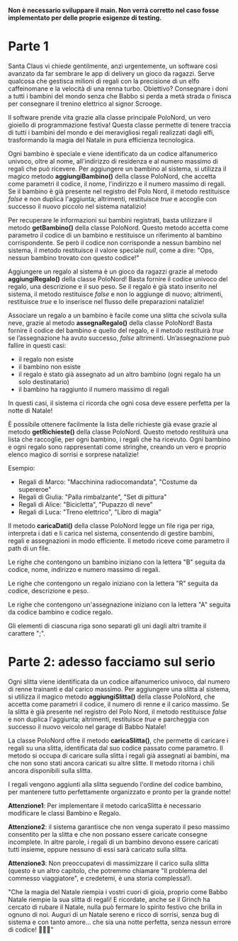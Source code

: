 **Non è necessario sviluppare il main. Non verrà corretto nel caso fosse implementato per delle proprie esigenze di testing.**
# Parte 1
Santa Claus vi chiede gentilmente, anzi urgentemente, un software così avanzato da far sembrare le app di delivery un gioco da ragazzi. Serve qualcosa che gestisca milioni di regali con la precisione di un elfo caffeinomane e la velocità di una renna turbo. Obiettivo? Consegnare i doni a tutti i bambini del mondo senza che Babbo si perda a metà strada o finisca per consegnare il trenino elettrico al signor Scrooge. 

Il software prende vita grazie alla classe principale PoloNord, un vero gioiello di programmazione festiva! Questa classe permette di tenere traccia di tutti i bambini del mondo e dei meravigliosi regali realizzati dagli elfi, trasformando la magia del Natale in pura efficienza tecnologica. 

Ogni bambino è speciale e viene identificato da un codice alfanumerico univoco, oltre al nome, all'indirizzo di residenza e al numero massimo di regali che può ricevere. Per aggiungere un bambino al sistema, si utilizza il magico metodo **aggiungiBambino()** della classe PoloNord, che accetta come parametri il codice, il nome, l'indirizzo e il numero massimo di regali. Se il bambino è già presente nel registro del Polo Nord, il metodo restituisce _false_ e non duplica l'aggiunta; altrimenti, restituisce _true_ e accoglie con successo il nuovo piccolo nel sistema natalizio!

Per recuperare le informazioni sui bambini registrati, basta utilizzare il metodo **getBambino()** della classe PoloNord. Questo metodo accetta come parametro il codice di un bambino e restituisce un riferimento al bambino corrispondente. Se però il codice non corrisponde a nessun bambino nel sistema, il metodo restituisce il valore speciale _null_, come a dire: "Ops, nessun bambino trovato con questo codice!"

Aggiungere un regalo al sistema è un gioco da ragazzi grazie al metodo **aggiungiRegalo()** della classe PoloNord! Basta fornire il codice univoco del regalo, una descrizione e il suo peso. Se il regalo è già stato inserito nel sistema, il metodo restituisce _false_ e non lo aggiunge di nuovo; altrimenti, restituisce _true_ e lo inserisce nel flusso delle preparazioni natalizie! 

Associare un regalo a un bambino è facile come una slitta che scivola sulla neve, grazie al metodo **assegnaRegalo()** della classe PoloNord! Basta fornire il codice del bambino e quello del regalo, e il metodo restituirà _true_ se l’assegnazione ha avuto successo, _false_ altrimenti. Un’assegnazione può fallire in questi casi:
- il regalo non esiste
- il bambino non esiste
- il regalo è stato già assegnato ad un altro bambino (ogni regalo ha un solo destinatario)
- il bambino ha raggiunto il numero massimo di regali

In questi casi, il sistema ci ricorda che ogni cosa deve essere perfetta per la notte di Natale! 

È possibile ottenere facilmente la lista delle richieste già evase grazie al metodo **getRichieste()** della classe PoloNord. Questo metodo restituirà una lista che raccoglie, per ogni bambino, i regali che ha ricevuto. Ogni bambino e ogni regalo sono rappresentati come stringhe, creando un vero e proprio elenco magico di sorrisi e sorprese natalizie!

Esempio:
- Regali di Marco: "Macchinina radiocomandata", "Costume da supereroe"
- Regali di Giulia: "Palla rimbalzante", "Set di pittura"
- Regali di Alice: "Bicicletta", "Pupazzo di neve"
- Regali di Luca: "Treno elettrico", "Libro di magia"

Il metodo **caricaDati()** della classe PoloNord legge un file riga per riga, interpreta i dati e li carica nel sistema, consentendo di gestire bambini, regali e assegnazioni in modo efficiente. Il metodo riceve come parametro il path di un file.

Le righe che contengono un bambino iniziano con la lettera "B" seguita da codice, nome, indirizzo e numero massimo di regali. 

Le righe che contengono un regalo iniziano con la lettera "R" seguita da codice, descrizione e peso. 

Le righe che contengono un'assegnazione iniziano con la lettera "A" seguita da codice bambino e codice regalo.

Gli elementi di ciascuna riga sono separati gli uni dagli altri tramite il carattere ";".

# Parte 2: adesso facciamo sul serio
Ogni slitta viene identificata da un codice alfanumerico univoco, dal numero di renne trainanti e dal carico massimo. Per aggiungere una slitta al sistema, si utilizza il magico metodo **aggiungiSlitta()** della classe PoloNord, che accetta come parametri il codice, il numero di renne e il carico massimo. Se la slitta è già presente nel registro del Polo Nord, il metodo restituisce _false_ e non duplica l'aggiunta; altrimenti, restituisce _true_ e parcheggia con successo il nuovo veicolo nel garage di Babbo Natale!

La classe PoloNord offre il metodo **caricaSlitta()**, che permette di caricare i regali su una slitta, identificata dal suo codice passato come parametro. Il metodo si occupa di caricare sulla slitta i regali già assegnati ai bambini, ma che non sono stati ancora caricati su altre slitte. Il metodo ritorna i chili ancora disponibili sulla slitta.

I regali vengono aggiunti alla slitta seguendo l'ordine del codice bambino, per mantenere tutto perfettamente organizzato e pronto per la grande notte!

**Attenzione1**: Per implementare il metodo caricaSlitta è necessario modificare le classi Bambino e Regalo.

**Attenzione2**: il sistema garantisce che non venga superato il peso massimo consentito per la slitta e che non possano essere caricate consegne incomplete. In altre parole, i regali di un bambino devono essere caricati tutti insieme, oppure nessuno di essi sarà caricato sulla slitta.

**Attenzione3**: Non preoccupatevi di massimizzare il carico sulla slitta (questo è un altro capitolo, che potremmo chiamare "Il problema del commesso viaggiatore", e credetemi, è una storia complessa!).

"Che la magia del Natale riempia i vostri cuori di gioia, proprio come Babbo Natale riempie la sua slitta di regali! E ricordate, anche se il Grinch ha cercato di rubare il Natale, nulla può fermare lo spirito festivo che brilla in ognuno di noi. Auguri di un Natale sereno e ricco di sorrisi, senza bug di sistema e con tanto amore… che sia una notte perfetta, senza nessun errore di codice! 🎄🎅✨"